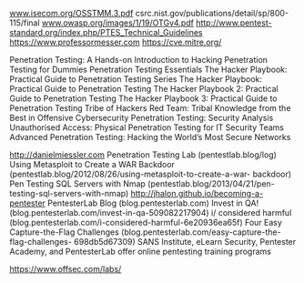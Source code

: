 www.isecom.org/OSSTMM.3.pdf
csrc.nist.gov/publications/detail/sp/800-115/final
www.owasp.org/images/1/19/OTGv4.pdf
http://www.pentest-standard.org/index.php/PTES_Technical_Guidelines
https://www.professormesser.com
https://cve.mitre.org/

Penetration Testing: A Hands-on Introduction to Hacking
Penetration Testing for Dummies
Penetration Testing Essentials
The Hacker Playbook: Practical Guide to Penetration Testing Series
The Hacker Playbook: Practical Guide to Penetration Testing
The Hacker Playbook 2: Practical Guide to Penetration Testing
The Hacker Playbook 3: Practical Guide to Penetration Testing
Tribe of Hackers Red Team: Tribal Knowledge from the Best in Offensive Cybersecurity
Penetration Testing: Security Analysis
Unauthorised Access: Physical Penetration Testing for IT Security Teams
Advanced Penetration Testing: Hacking the World’s Most Secure Networks


http://danielmiessler.com
Penetration Testing Lab (pentestlab.blog/log)
Using Metasploit to Create a WAR Backdoor
(pentestlab.blog/2012/08/26/using-metasploit-to-create-a-war- backdoor)
Pen Testing SQL Servers with Nmap
(pentestlab.blog/2013/04/21/pen-testing-sql-servers-with-nmap)
http://jhalon.github.io/becoming-a-pentester
PentesterLab Blog (blog.pentesterlab.com)
Invest in QA!
(blog.pentesterlab.com/invest-in-qa-509082217904)
i/ considered harmful
(blog.pentesterlab.com/i-considered-harmful-6e20936ea65f)
Four Easy Capture-the-Flag Challenges
(blog.pentesterlab.com/easy-capture-the-flag-challenges- 698db5d67309)
SANS Institute, eLearn Security, Pentester Academy, and PentesterLab offer online pentesting training programs

https://www.offsec.com/labs/





